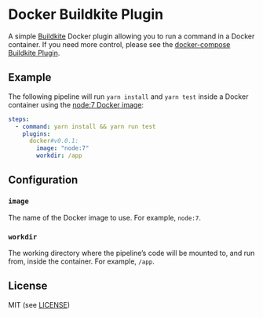 # Docker Buildkite Plugin

A simple [Buildkite](https://buildkite.com/) Docker plugin allowing you to run a command in a Docker container. If you need more control, please see the [docker-compose Buildkite Plugin](https://github.com/buildkite-plugins/docker-compose-buildkite-plugin).

## Example

The following pipeline will run `yarn install` and `yarn test` inside a Docker container using the [node:7 Docker image](https://hub.docker.com/_/node/):

```yml
steps:
  - command: yarn install && yarn run test
    plugins:
      docker#v0.0.1:
        image: "node:7"
        workdir: /app
```

## Configuration

### `image`

The name of the Docker image to use. For example, `node:7`.

### `workdir`

The working directory where the pipeline’s code will be mounted to, and run from, inside the container. For example, `/app`.

## License

MIT (see [LICENSE](LICENSE))